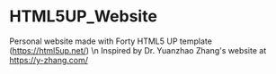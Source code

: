 # HTML5UP_Website
Personal website made with Forty HTML5 UP template (https://html5up.net/) \n
Inspired by Dr. Yuanzhao Zhang's website at https://y-zhang.com/

